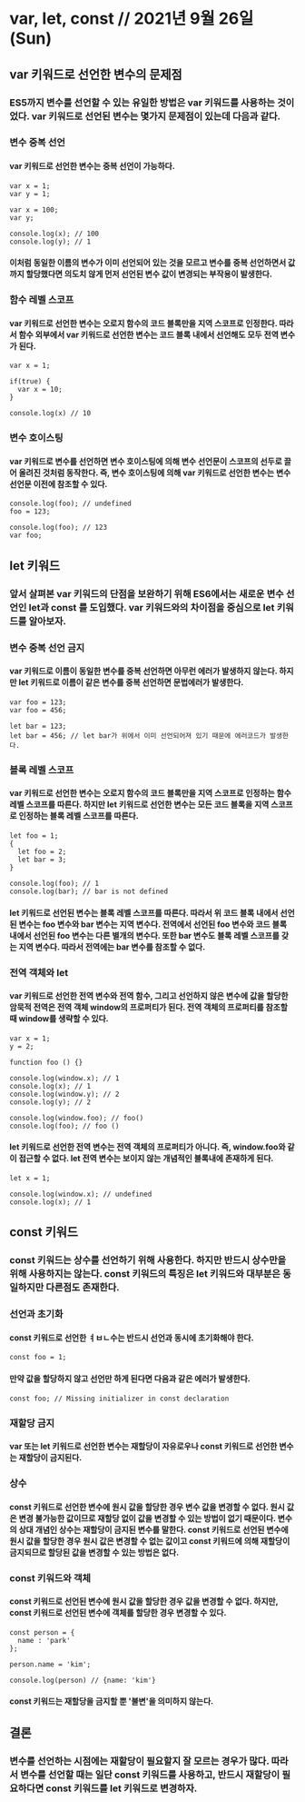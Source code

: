 # var, let, const // 2021년 9월 26일(Sun)

## var 키워드로 선언한 변수의 문제점

### ES5까지 변수를 선언할 수 있는 유일한 방법은 var 키워드를 사용하는 것이었다. var 키워드로 선언된 변수는 몇가지 문제점이 있는데 다음과 같다.

### 변수 중복 선언

#### var 키워드로 선언한 변수는 중복 선언이 가능하다.

```
var x = 1;
var y = 1;

var x = 100;
var y;

console.log(x); // 100
console.log(y); // 1
```

#### 이처럼 동일한 이름의 변수가 이미 선언되어 있는 것을 모르고 변수를 중복 선언하면서 값까지 할당했다면 의도치 않게 먼저 선언된 변수 값이 변경되는 부작용이 발생한다.

### 함수 레벨 스코프

#### var 키워드로 선언한 변수는 오로지 함수의 코드 블록만을 지역 스코프로 인정한다. 따라서 함수 외부에서 var 키워드로 선언한 변수는 코드 블록 내에서 선언해도 모두 전역 변수가 된다.

```
var x = 1;

if(true) {
  var x = 10;
}

console.log(x) // 10
```

### 변수 호이스팅

#### var 키워드로 변수를 선언하면 변수 호이스팅에 의해 변수 선언문이 스코프의 선두로 끌어 올려진 것처럼 동작한다. 즉, 변수 호이스팅에 의해 var 키워드로 선언한 변수는 변수 선언문 이전에 참조할 수 있다.

```
console.log(foo); // undefined
foo = 123;

console.log(foo); // 123
var foo;
```

## let 키워드

### 앞서 살펴본 var 키워드의 단점을 보완하기 위해 ES6에서는 새로운 변수 선언인 let과 const 를 도입했다. var 키워드와의 차이점을 중심으로 let 키워드를 알아보자.

### 변수 중복 선언 금지

#### var 키워드로 이름이 동일한 변수를 중복 선언하면 아무런 에러가 발생하지 않는다. 하지만 let 키워드로 이름이 같은 변수를 중복 선언하면 문법에러가 발생한다.

```
var foo = 123;
var foo = 456;

let bar = 123;
let bar = 456; // let bar가 위에서 이미 선언되어져 있기 때문에 에러코드가 발생한다.

```

### 블록 레벨 스코프

#### var 키워드로 선언한 변수는 오로지 함수의 코드 블록만을 지역 스코프로 인정하는 함수 레벨 스코프를 따른다. 하지만 let 키워드로 선언한 변수는 모든 코드 블록을 지역 스코프로 인정하는 블록 레벨 스코프를 따른다.

```
let foo = 1;
{
  let foo = 2;
  let bar = 3;
}

console.log(foo); // 1
console.log(bar); // bar is not defined
```

#### let 키워드로 선언된 변수는 블록 레벨 스코프를 따른다. 따라서 위 코드 블록 내에서 선언된 변수는 foo 변수와 bar 변수는 지역 변수다. 전역에서 선언된 foo 변수와 코드 블록 내에서 선언된 foo 변수는 다른 별개의 변수다. 또한 bar 변수도 블록 레벨 스코프를 갖는 지역 변수다. 따라서 전역에는 bar 변수를 참조할 수 없다.

### 전역 객체와 let

#### var 키워드로 선언한 전역 변수와 전역 함수, 그리고 선언하지 않은 변수에 값을 할당한 암묵적 전역은 전역 객체 window의 프로퍼티가 된다. 전역 객체의 프로퍼티를 참조할 때 window를 생략할 수 있다.

```
var x = 1;
y = 2;

function foo () {}

console.log(window.x); // 1
console.log(x); // 1
console.log(window.y); // 2
console.log(y); // 2

console.log(window.foo); // foo()
console.log(foo); // foo ()
```

#### let 키워드로 선언한 전역 변수는 전역 객체의 프로퍼티가 아니다. 즉, window.foo와 같이 접근할 수 없다. let 전역 변수는 보이지 않는 개념적인 블록내에 존재하게 된다.

```
let x = 1;

console.log(window.x); // undefined
console.log(x); // 1
```

## const 키워드

### const 키워드는 상수를 선언하기 위해 사용한다. 하지만 반드시 상수만을 위해 사용하지는 않는다. const 키워드의 특징은 let 키워드와 대부분은 동일하지만 다른점도 존재한다.

### 선언과 초기화

#### const 키워드로 선언한 ㅕㅂㄴ수는 반드시 선언과 동시에 초기화해야 한다.

```
const foo = 1;
```

#### 만약 값을 할당하지 않고 선언만 하게 된다면 다음과 같은 에러가 발생한다.

```
const foo; // Missing initializer in const declaration
```

### 재할당 금지

#### var 또는 let 키워드로 선언한 변수는 재할당이 자유로우나 const 키워드로 선언한 변수는 재할당이 금지된다.

### 상수

#### const 키워드로 선언한 변수에 원시 값을 할당한 경우 변수 값을 변경할 수 없다. 원시 값은 변경 불가능한 값이므로 재할당 없이 값을 변경할 수 있는 방법이 없기 때문이다. 변수의 상대 개념인 상수는 재할당이 금지된 변수를 말한다. const 키워드로 선언된 변수에 원시 값을 할당한 경우 원시 값은 변경할 수 없는 값이고 const 키워드에 의해 재할당이 금지되므로 할당된 값을 변경할 수 있는 방법은 없다.

### const 키워드와 객체

#### const 키워드로 선언된 변수에 원시 값을 할당한 경우 값을 변경할 수 없다. 하지만, const 키워드로 선언된 변수에 객체를 할당한 경우 변경할 수 있다.

```
const person = {
  name : 'park'
};

person.name = 'kim';

console.log(person) // {name: 'kim'}
```

#### const 키워드는 재할당을 금지할 뿐 '불변'을 의미하지 않는다.

## 결론

### 변수를 선언하는 시점에는 재할당이 필요할지 잘 모르는 경우가 많다. 따라서 변수를 선언할 때는 일단 const 키워드를 사용하고, 반드시 재할당이 필요하다면 const 키워드를 let 키워드로 변경하자.
